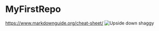 # MyFirstRepo
https://www.markdownguide.org/cheat-sheet/
![Upside down shaggy](https://i.redd.it/wl3ylwjygzd31.jpg)
